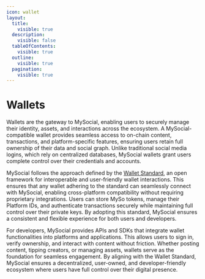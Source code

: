 ```yaml
---
icon: wallet
layout:
  title:
    visible: true
  description:
    visible: false
  tableOfContents:
    visible: true
  outline:
    visible: true
  pagination:
    visible: true
---
```


# Wallets

Wallets are the gateway to MySocial, enabling users to securely manage their identity, assets, and interactions across the ecosystem. A MySocial-compatible wallet provides seamless access to on-chain content, transactions, and platform-specific features, ensuring users retain full ownership of their data and social graph. Unlike traditional social media logins, which rely on centralized databases, MySocial wallets grant users complete control over their credentials and accounts.

MySocial follows the approach defined by the [Wallet Standard](https://github.com/wallet-standard/wallet-standard), an open framework for interoperable and user-friendly wallet interactions. This ensures that any wallet adhering to the standard can seamlessly connect with MySocial, enabling cross-platform compatibility without requiring proprietary integrations. Users can store MySo tokens, manage their Platform IDs, and authenticate transactions securely while maintaining full control over their private keys. By adopting this standard, MySocial ensures a consistent and flexible experience for both users and developers.

For developers, MySocial provides APIs and SDKs that integrate wallet functionalities into platforms and applications. This allows users to sign in, verify ownership, and interact with content without friction. Whether posting content, tipping creators, or managing assets, wallets serve as the foundation for seamless engagement. By aligning with the Wallet Standard, MySocial ensures a decentralized, user-owned, and developer-friendly ecosystem where users have full control over their digital presence.